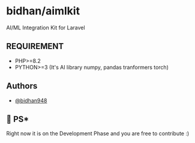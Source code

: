 
# bidhan/aimlkit

AI/ML Integration Kit for Laravel


## REQUIREMENT

- PHP>=8.2
- PYTHON>=3 (It's AI library numpy, pandas tranformers torch)

## Authors

- [@bidhan948](https://github.com/bidhan948)


## 🚀 PS*
Right now it is on the Development Phase and you are free to contribute :)
